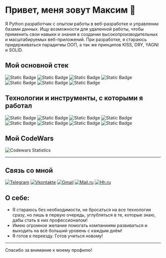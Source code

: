 # Привет, меня зовут Максим 👋

Я Python разработчик с опытом работы в веб-разработке и управлении базами данных. Ищу возможности для удаленной работы, чтобы применить свои навыки и знания в создании высокопроизводительных и масштабируемых веб-приложений. При разработке, я стараюсь придерживаться парадигмы ООП, а так же принципов KISS, DRY, YAGNI и SOLID.

## Мой основной стек
![Static Badge](https://img.shields.io/badge/python-3.12.2-badgeContent?style=flat&logo=Python&logoColor=yellow&label=Python&labelColor=blue&color=gray)
![Static Badge](https://img.shields.io/badge/Fastapi-0.111.0-brightgreen?logo=fastapi&logoColor=%23009485&labelColor=gray&color=%23009485)
![Static Badge](https://img.shields.io/badge/build-2.0.30-brightgreen?logo=SQLAlchemy&logoColor=red&label=SQLAlchemy&labelColor=%23E7EAEF&color=%23217074)
![Static Badge](https://img.shields.io/badge/build-16%2C3-brightgreen?logo=PostgreSQL&logoColor=red&label=PostgreSQL&labelColor=%23806491&color=%23FAD074)
![Static Badge](https://img.shields.io/badge/build-2.45.1-brightgreen?logo=GIT&logoColor=red&label=GIT&labelColor=%2314471E&color=%23FE8535)
![Static Badge](https://img.shields.io/badge/build-Ubuntu-brightgreen?logo=Linux&logoColor=white&label=Linux&labelColor=%23100102&color=%23F7C815)
![Static Badge](https://img.shields.io/badge/build-7.0.0-brightgreen?logo=Docker&logoColor=white&label=Docker&labelColor=%2300718F&color=%23F8F9FB)

## Технологии и инструменты, с которыми я работал

![Static Badge](https://img.shields.io/badge/python-2.3.3-badgeContent?style=flat&logo=Flask&logoColor=%2381BECE&label=Flask&labelColor=%23cad4e0&color=gray)
![Static Badge](https://img.shields.io/badge/build-3.3.0-brightgreen?logo=Aiogram&label=Aiogram&labelColor=%236D8C00&color=%23F1BAA1)
![Static Badge](https://img.shields.io/badge/python-8.1.1-badgeContent?style=flat&logo=Pytest&logoColor=white&label=Pytest&labelColor=%231C252C&color=%23F6F2F6)
![Static Badge](https://img.shields.io/badge/python-7.0.0-badgeContent?style=flat&logo=Flake8&logoColor=%2381BECE&label=Flake8&labelColor=black&color=white)
![Static Badge](https://img.shields.io/badge/python-3.1.3-badgeContent?style=flat&logo=Jinja2&logoColor=black&label=Jinja2&labelColor=%23778FD2&color=%232A3759)
![Static Badge](https://img.shields.io/badge/build-4.21.0-brightgreen?logo=Selenium&logoColor=%23564C55&label=Selenium&labelColor=%23759242&color=%23AAABA8)
![Static Badge](https://img.shields.io/badge/build-CSS-brightgreen?logo=HTML&label=HTML&labelColor=%23B9848C&color=%23806491)
![Static Badge](https://img.shields.io/badge/build-1.25.5-brightgreen?logo=Nginx&label=Nginx&labelColor=%23DDBEAA&color=%23BC0000)

## Мой CodeWars

<img src="https://www.codewars.com/users/TURRA7/badges/large" alt="Codewars Statistics" />

___

## Связь со мной


[![Telegram](https://img.shields.io/badge/-Telegram-090909?style=for-the-badge&logo=telegram&logocolor=27A0D9)](https://t.me/chicano_712)
[![Vkontakte](https://img.shields.io/badge/-Vkontakte-090909?style=for-the-badge&logo=VK&logocolor=4F7DB3)](https://vk.com/turra77)
[![Gmail](https://img.shields.io/badge/-Gmail-090909?style=for-the-badge&logo=Gmail&logocolor=27A0D9)](mailto:ght070707@gmaiil.com)
[![Mail.ru](https://img.shields.io/badge/-Mail.ru-090909?style=for-the-badge&logo=mail.ru&logoColor=27A0D9)](mailto:turra777@mail.ru)
[![Hh.ru](https://img.shields.io/badge/-Hh.ru-000000?style=for-the-badge&logo=HeadHunter&logoColor=27A0D9&labelColor=FF0000)](https://hh.ru/resume/bdc63567ff0d328eda0039ed1f7259454c4464)

## О себе:

- Я стараюсь без необходимости, не бросаться на все технологии сразу, но лишь в первую очередь, углубляться в те, которые знаю, дабы стать в них профессионалом!
- Имею огромное желание помогать компанииям развиваться и выходить на всё больший уровень с каждым днём!
- Я готов к переезду. Готов учиться новому!

---

Спасибо за внимание к моему профилю!
